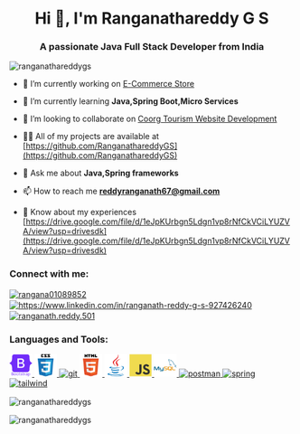 <h1 align="center">Hi 👋, I'm Ranganathareddy G S</h1>
<h3 align="center">A passionate Java Full Stack Developer from India</h3>

<p align="left"> <img src="https://komarev.com/ghpvc/?username=ranganathareddygs&label=Profile%20views&color=0e75b6&style=flat" alt="ranganathareddygs" /> </p>

- 🔭 I’m currently working on [E-Commerce Store](https://github.com/RanganathareddyGS/E-Commerce-Store)

- 🌱 I’m currently learning **Java,Spring Boot,Micro Services**

- 👯 I’m looking to collaborate on [Coorg Tourism Website Development](https://coorgtourismguide.com/)

- 👨‍💻 All of my projects are available at [https://github.com/RanganathareddyGS](https://github.com/RanganathareddyGS)

- 💬 Ask me about **Java,Spring frameworks**

- 📫 How to reach me **reddyranganath67@gmail.com**

- 📄 Know about my experiences [https://drive.google.com/file/d/1eJpKUrbgn5Ldgn1vp8rNfCkVCiLYUZVA/view?usp=drivesdk](https://drive.google.com/file/d/1eJpKUrbgn5Ldgn1vp8rNfCkVCiLYUZVA/view?usp=drivesdk)

<h3 align="left">Connect with me:</h3>
<p align="left">
<a href="https://twitter.com/rangana01089852" target="blank"><img align="center" src="https://raw.githubusercontent.com/rahuldkjain/github-profile-readme-generator/master/src/images/icons/Social/twitter.svg" alt="rangana01089852" height="30" width="40" /></a>
<a href="https://linkedin.com/in/https://www.linkedin.com/in/ranganath-reddy-g-s-927426240" target="blank"><img align="center" src="https://raw.githubusercontent.com/rahuldkjain/github-profile-readme-generator/master/src/images/icons/Social/linked-in-alt.svg" alt="https://www.linkedin.com/in/ranganath-reddy-g-s-927426240" height="30" width="40" /></a>
<a href="https://instagram.com/ranganath.reddy.501" target="blank"><img align="center" src="https://raw.githubusercontent.com/rahuldkjain/github-profile-readme-generator/master/src/images/icons/Social/instagram.svg" alt="ranganath.reddy.501" height="30" width="40" /></a>
</p>

<h3 align="left">Languages and Tools:</h3>
<p align="left"> <a href="https://getbootstrap.com" target="_blank" rel="noreferrer"> <img src="https://raw.githubusercontent.com/devicons/devicon/master/icons/bootstrap/bootstrap-plain-wordmark.svg" alt="bootstrap" width="40" height="40"/> </a> <a href="https://www.w3schools.com/css/" target="_blank" rel="noreferrer"> <img src="https://raw.githubusercontent.com/devicons/devicon/master/icons/css3/css3-original-wordmark.svg" alt="css3" width="40" height="40"/> </a> <a href="https://git-scm.com/" target="_blank" rel="noreferrer"> <img src="https://www.vectorlogo.zone/logos/git-scm/git-scm-icon.svg" alt="git" width="40" height="40"/> </a> <a href="https://www.w3.org/html/" target="_blank" rel="noreferrer"> <img src="https://raw.githubusercontent.com/devicons/devicon/master/icons/html5/html5-original-wordmark.svg" alt="html5" width="40" height="40"/> </a> <a href="https://www.java.com" target="_blank" rel="noreferrer"> <img src="https://raw.githubusercontent.com/devicons/devicon/master/icons/java/java-original.svg" alt="java" width="40" height="40"/> </a> <a href="https://developer.mozilla.org/en-US/docs/Web/JavaScript" target="_blank" rel="noreferrer"> <img src="https://raw.githubusercontent.com/devicons/devicon/master/icons/javascript/javascript-original.svg" alt="javascript" width="40" height="40"/> </a> <a href="https://www.mysql.com/" target="_blank" rel="noreferrer"> <img src="https://raw.githubusercontent.com/devicons/devicon/master/icons/mysql/mysql-original-wordmark.svg" alt="mysql" width="40" height="40"/> </a> <a href="https://postman.com" target="_blank" rel="noreferrer"> <img src="https://www.vectorlogo.zone/logos/getpostman/getpostman-icon.svg" alt="postman" width="40" height="40"/> </a> <a href="https://spring.io/" target="_blank" rel="noreferrer"> <img src="https://www.vectorlogo.zone/logos/springio/springio-icon.svg" alt="spring" width="40" height="40"/> </a> <a href="https://tailwindcss.com/" target="_blank" rel="noreferrer"> <img src="https://www.vectorlogo.zone/logos/tailwindcss/tailwindcss-icon.svg" alt="tailwind" width="40" height="40"/> </a> </p>

<p><img align="center" src="https://github-readme-stats.vercel.app/api/top-langs?username=ranganathareddygs&show_icons=true&locale=en&layout=compact" alt="ranganathareddygs" /></p>

<p><img align="center" src="https://github-readme-streak-stats.herokuapp.com/?user=ranganathareddygs&" alt="ranganathareddygs" /></p>

